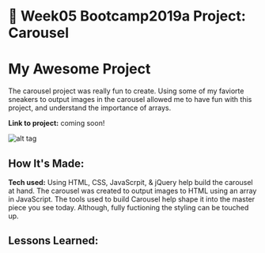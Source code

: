 # 🎠 Week05 Bootcamp2019a Project: Carousel


# My Awesome Project
 The carousel project was really fun to create. Using some of my faviorte sneakers to output images in the carousel allowed me to have fun with this project, and understand the importance of arrays.   


**Link to project:** coming soon!

![alt tag](carousel-bootcamp2019a-week05/carousel.png)

## How It's Made:

**Tech used:** 
Using HTML, CSS, JavaScrpit, & jQuery help build the carousel at hand. The carousel was created to output images to HTML using an array in JavaScript. The tools used to build Carousel help shape it into the master piece you see today.  Although, fully fuctioning the styling can be touched up.



## Lessons Learned:


